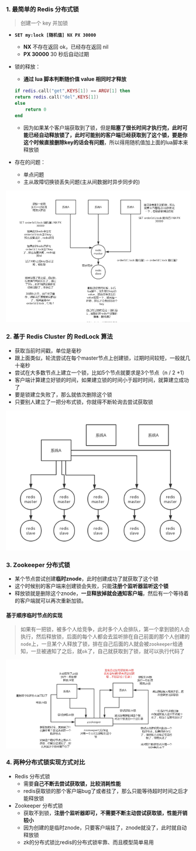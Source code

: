 ### 1. 最简单的 Redis 分布式锁

> 创建一个 key 并加锁

- **`SET my:lock [随机值] NX PX 30000`**

  - **NX** 不存在返回 ok，已经存在返回 nil
  - **PX 30000** 30 秒后自动过期

- 锁的释放：

  - **通过 lua 脚本判断随价值 value 相同时才释放**

  ```lua
  if redis.call("get",KEYS[1]) == ARGV[1] then
  return redis.call("del",KEYS[1])
  else
      return 0
  end
  ```

  - 因为如果某个客户端获取到了锁，但是**阻塞了很长时间才执行完，此时可能已经自动释放锁了，此时可能别的客户端已经获取到了这个锁，要是你这个时候直接删除key的话会有问题**，所以得用随机值加上面的lua脚本来释放锁

- 存在的问题：
  - 单点问题
  - 主从故障切换锁丢失问题(主从间数据时异步同步的)

![01_01_redis分布式锁](imgs/01_01_redis分布式锁.png)



### 2. 基于 Redis Cluster 的 RedLock 算法

- 获取当前时间戳，单位是毫秒
- 跟上面类似，轮流尝试在每个master节点上创建锁，过期时间较短，一般就几十毫秒
- 尝试在大多数节点上建立一个锁，比如5个节点就要求是3个节点（n / 2 +1）
- 客户端计算建立好锁的时间，如果建立锁的时间小于超时时间，就算建立成功了
- 要是锁建立失败了，那么就依次删除这个锁
- 只要别人建立了一把分布式锁，你就得不断轮询去尝试获取锁

![01_02_RedLock算法](imgs/01_02_RedLock算法.png)



### 3. Zookeeper 分布式锁

- 某个节点尝试创建**临时znode**，此时创建成功了就获取了这个锁
- 这个时候别的客户端来创建锁会失败，只能**注册个监听器监听这个锁**
- 释放锁就是删除这个znode，**一旦释放掉就会通知客户端**，然后有一个等待着的客户端就可以再次重新加锁。

#### 基于顺序临时节点的实现

> 如果有一把锁，被多个人给竞争，此时多个人会排队，第一个拿到锁的人会执行，然后释放锁，后面的每个人都会去监听排在自己前面的那个人创建的``node``上，一旦某个人释放了锁，排在自己后面的人就会被``zookeeper``给通知，一旦被通知了之后，就``ok``了，自己就获取到了锁，就可以执行代码了

![01_03_zookeeper分布式锁](imgs/01_03_zookeeper分布式锁.png)



### 4. 两种分布式锁实现方式对比

- Redis 分布式锁
  - 需要**自己不断去尝试获取锁，比较消耗性能**
  - redis获取锁的那个客户端bug了或者挂了，那么只能等待超时时间之后才能释放锁
- Zookeeper 分布式锁
  - 获取不到锁，**注册个监听器即可，不需要不断主动尝试获取锁，性能开销较小**
  - 因为创建的是临时znode，只要客户端挂了，znode就没了，此时就自动释放锁
  - zk的分布式锁比redis的分布式锁牢靠、而且模型简单易用